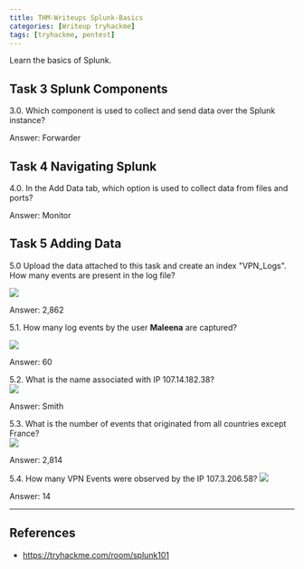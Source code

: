 ```yaml
---
title: THM-Writeups Splunk-Basics
categories: [Writeup tryhackme]
tags: [tryhackme, pentest]
---
```


Learn the basics of Splunk.
## Task 3 Splunk Components 
3.0. Which component is used to collect and send data over the Splunk instance?

Answer: Forwarder

## Task 4 Navigating Splunk
4.0. In the Add Data tab, which option is used to collect data from files and ports?

Answer: Monitor

## Task 5 Adding Data 
5.0 Upload the data attached to this task and create an index "VPN_Logs". How many events are present in the log file?

![]({{site.baseurl}}/assets/img/THM-Splunk-basic.png)

Answer:  2,862

5.1. How many log events by the user **Maleena** are captured?  

![]({{site.baseurl}}/assets/img/THM-Splunk-basic-1.png)

Answer: 60

5.2. What is the name associated with IP 107.14.182.38?  
![]({{site.baseurl}}/assets/img/THM-Splunk-basic-2.png)

Answer: Smith

5.3. What is the number of events that originated from all countries except France?  
![]({{site.baseurl}}/assets/img/THM-Splunk-basic-3.png)

Answer:   2,814

5.4. How many VPN Events were observed by the IP 107.3.206.58?
![]({{site.baseurl}}/assets/img/THM-Splunk-basic-4.png)

Answer: 14

--- 
## References 
- https://tryhackme.com/room/splunk101